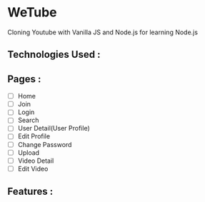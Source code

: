 # WeTube
Cloning Youtube with Vanilla JS and Node.js for learning Node.js

## Technologies Used : 

## Pages :

- [ ] Home
- [ ] Join
- [ ] Login
- [ ] Search
- [ ] User Detail(User Profile)
- [ ] Edit Profile
- [ ] Change Password
- [ ] Upload
- [ ] Video Detail
- [ ] Edit Video

## Features :
